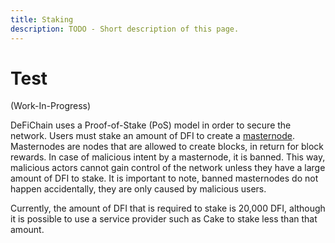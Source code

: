 ```yaml
---
title: Staking
description: TODO - Short description of this page.
---
```


# Test
(Work-In-Progress)



DeFiChain uses a Proof-of-Stake (PoS) model in order to secure the network. Users must stake an amount of DFI to create a [masternode](./Masternode.md). Masternodes are nodes that are allowed to create blocks, in return for block rewards. In case of malicious intent by a masternode, it is banned. This way, malicious actors cannot gain control of the network unless they have a large amount of DFI to stake. It is important to note, banned masternodes do not happen accidentally, they are only caused by malicious users.

Currently, the amount of DFI that is required to stake is 20,000 DFI, although it is possible to use a service provider such as Cake to stake less than that amount.
